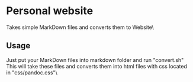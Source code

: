 
# Personal website

Takes simple MarkDown files and converts them to Website\

## Usage
Just put your MarkDown files into markdown folder and run "convert.sh"\
This will take these files and converts them into html files with css located in "css/pandoc.css"\

